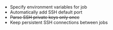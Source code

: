 - Specify environment variables for job
- Automatically add SSH default port
- ~~Parse SSH private keys only once~~
- Keep persistent SSH connections between jobs
